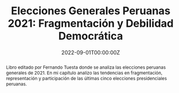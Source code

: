 ---
title: "Elecciones Generales Peruanas 2021: Fragmentación y Debilidad Democrática"
authors:
- admin
date: "2022-09-01T00:00:00Z"
publication_types: ["6"]
publication: In *Elecciones 2021. Pandemia, Crísis y Representación*
tags:
- Elecciones
abstract:  Libro editado por Fernando Tuesta donde se analiza las elecciones peruanas generales de 2021. En mi capítulo analizo las tendencias en fragmentación, representación y participación de las últimas cinco elecciones presidenciales peruanas.

links:
- name: PDF_Libro
  url: https://www.elvirrey.com/libro/elecciones-2021_70136031
- name: PDF_Chapter
  url: https://drive.google.com/file/d/1ODhfB4ku3RE10Yc_kspJPQRLyhf2DOIc/view?usp=sharing
---